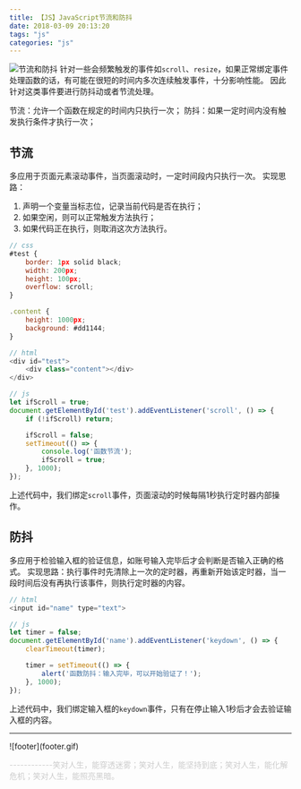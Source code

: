 ```yaml
---
title: 【JS】JavaScript节流和防抖
date: 2018-03-09 20:13:20
tags: "js"
categories: "js"
---
```

![节流和防抖](index.jpeg)
针对一些会频繁触发的事件如`scroll`、`resize`，如果正常绑定事件处理函数的话，有可能在很短的时间内多次连续触发事件，十分影响性能。
因此针对这类事件要进行防抖动或者节流处理。

节流：允许一个函数在规定的时间内只执行一次；
防抖：如果一定时间内没有触发执行条件才执行一次；
<!--more-->

## 节流
多应用于页面元素滚动事件，当页面滚动时，一定时间段内只执行一次。
实现思路：

 1. 声明一个变量当标志位，记录当前代码是否在执行；
 2. 如果空闲，则可以正常触发方法执行；
 3. 如果代码正在执行，则取消这次方法执行。

```javascript
// css
#test {
    border: 1px solid black;
    width: 200px;
    height: 100px;
    overflow: scroll;
}

.content {
    height: 1000px;
    background: #dd1144;
}

// html
<div id="test">
    <div class="content"></div>
</div>

// js
let ifScroll = true;
document.getElementById('test').addEventListener('scroll', () => {
    if (!ifScroll) return;

    ifScroll = false;
    setTimeout(() => {
        console.log('函数节流');
        ifScroll = true;
    }, 1000);
});
```
上述代码中，我们绑定`scroll`事件，页面滚动的时候每隔1秒执行定时器内部操作。

## 防抖
多应用于检验输入框的验证信息，如账号输入完毕后才会判断是否输入正确的格式。
实现思路：执行事件时先清除上一次的定时器，再重新开始该定时器，当一段时间后没有再执行该事件，则执行定时器的内容。

```javascript
// html
<input id="name" type="text">

// js
let timer = false;
document.getElementById('name').addEventListener('keydown', () => {
    clearTimeout(timer);

    timer = setTimeout(() => {
        alert('函数防抖：输入完毕，可以开始验证了！');
    }, 1000);
});
```
上述代码中，我们绑定输入框的`keydown`事件，只有在停止输入1秒后才会去验证输入框的内容。

<footer>
<hr/>
![footer](footer.gif)
<p style="textAlign:right;color:#ccc">------------笑对人生，能穿透迷雾；笑对人生，能坚持到底；笑对人生，能化解危机；笑对人生，能照亮黑暗。</p>
</footer>